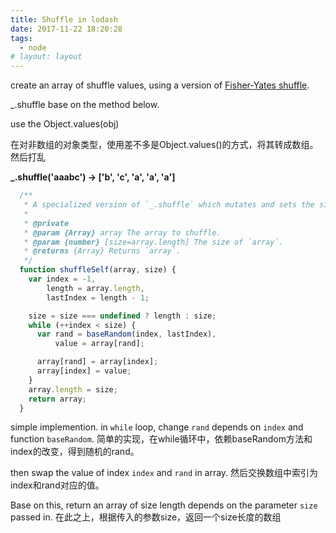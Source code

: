 ```yaml
---
title: Shuffle in lodash
date: 2017-11-22 18:20:28
tags:
  - node
# layout: layout
---
```


create an array of shuffle values, using a version of [Fisher-Yates shuffle](https://en.wikipedia.org/wiki/Fisher-Yates_shuffle).

_.shuffle base on the method below.

use the Object.values(obj)

在对非数组的对象类型，使用差不多是Object.values()的方式，将其转成数组。然后打乱

**_.shuffle('aaabc') -> ['b', 'c', 'a', 'a', 'a']**

```js
  /**
   * A specialized version of `_.shuffle` which mutates and sets the size of `array`.
   *
   * @private
   * @param {Array} array The array to shuffle.
   * @param {number} [size=array.length] The size of `array`.
   * @returns {Array} Returns `array`.
   */
  function shuffleSelf(array, size) {
    var index = -1,
        length = array.length,
        lastIndex = length - 1;

    size = size === undefined ? length : size;
    while (++index < size) {
      var rand = baseRandom(index, lastIndex),
          value = array[rand];

      array[rand] = array[index];
      array[index] = value;
    }
    array.length = size;
    return array;
  }
```

simple implemention. in `while` loop, change `rand` depends on `index` and function `baseRandom`.
简单的实现，在while循环中，依赖baseRandom方法和index的改变，得到随机的rand。

then swap the value of index `index` and `rand` in array.
然后交换数组中索引为index和rand对应的值。

Base on this, return an array of size length depends on the parameter `size` passed in.
在此之上，根据传入的参数size，返回一个size长度的数组
